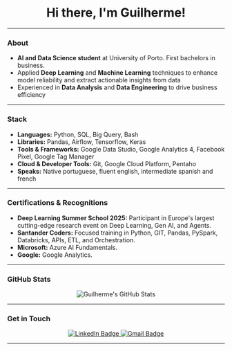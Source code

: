 <div align="center">
  <h1>Hi there, I'm Guilherme!</h1>
</div>

---
### About

* **AI and Data Science student** at University of Porto. First bachelors in business.
* Applied **Deep Learning** and **Machine Learning** techniques to enhance model reliability and extract actionable insights from data
* Experienced in **Data Analysis** and **Data Engineering** to drive business efficiency

---
### Stack

* **Languages:** Python, SQL, Big Query, Bash
* **Libraries:** Pandas, Airflow, Tensorflow, Keras
* **Tools & Frameworks:** Google Data Studio, Google Analytics 4, Facebook Pixel, Google Tag Manager
* **Cloud & Developer Tools:** Git, Google Cloud Platform, Pentaho
* **Speaks:** Native portuguese, fluent english, intermediate spanish and french

---
### Certifications & Recognitions

* **Deep Learning Summer School 2025:** Participant in Europe's largest cutting-edge research event on Deep Learning, Gen AI, and Agents.
* **Santander Coders:** Focused training in Python, GIT, Pandas, PySpark, Databricks, APIs, ETL, and Orchestration.
* **Microsoft:** Azure AI Fundamentals.
* **Google:** Google Analytics.

---

### GitHub Stats

<div align="center">
  <img src="https://github-readme-stats.vercel.app/api?username=GuilhermeKotchergenko&show_icons=true&theme=onedark" alt="Guilherme's GitHub Stats">
</div>

---
### Get in Touch

<p align="center">
  <a href="https://linkedin.com/in/guilhermekotchergenko" target="_blank" rel="noopener noreferrer">
    <img src="https://img.shields.io/badge/LinkedIn-0077B5?style=for-the-badge&logo=linkedin&logoColor=white" alt="LinkedIn Badge">
  </a>
  <a href="mailto:guilhermekotchergenko@gmail.com" target="_blank" rel="noopener noreferrer">
    <img src="https://img.shields.io/badge/Gmail-D14836?style=for-the-badge&logo=gmail&logoColor=white" alt="Gmail Badge">
  </a>
</p>

---

